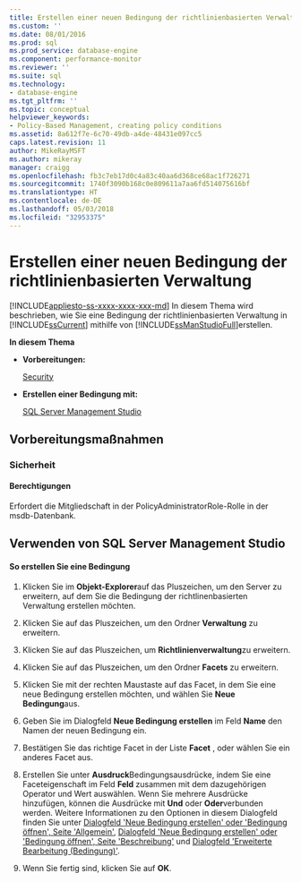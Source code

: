 ```yaml
---
title: Erstellen einer neuen Bedingung der richtlinienbasierten Verwaltung | Microsoft-Dokumentation
ms.custom: ''
ms.date: 08/01/2016
ms.prod: sql
ms.prod_service: database-engine
ms.component: performance-monitor
ms.reviewer: ''
ms.suite: sql
ms.technology:
- database-engine
ms.tgt_pltfrm: ''
ms.topic: conceptual
helpviewer_keywords:
- Policy-Based Management, creating policy conditions
ms.assetid: 8a612f7e-6c70-49db-a4de-48431e097cc5
caps.latest.revision: 11
author: MikeRayMSFT
ms.author: mikeray
manager: craigg
ms.openlocfilehash: fb3c7eb17d0c4a83c40aa6d368ce68ac1f726271
ms.sourcegitcommit: 1740f3090b168c0e809611a7aa6fd514075616bf
ms.translationtype: HT
ms.contentlocale: de-DE
ms.lasthandoff: 05/03/2018
ms.locfileid: "32953375"
---
```

# <a name="create-a-new-policy-based-management-condition"></a>Erstellen einer neuen Bedingung der richtlinienbasierten Verwaltung
[!INCLUDE[appliesto-ss-xxxx-xxxx-xxx-md](../../includes/appliesto-ss-xxxx-xxxx-xxx-md.md)]
  In diesem Thema wird beschrieben, wie Sie eine Bedingung der richtlinienbasierten Verwaltung in [!INCLUDE[ssCurrent](../../includes/sscurrent-md.md)] mithilfe von [!INCLUDE[ssManStudioFull](../../includes/ssmanstudiofull-md.md)]erstellen.  
  
 **In diesem Thema**  
  
-   **Vorbereitungen:**  
  
     [Security](#Security)  
  
-   **Erstellen einer Bedingung mit:**  
  
     [SQL Server Management Studio](#SSMSProcedure)  
  
##  <a name="BeforeYouBegin"></a> Vorbereitungsmaßnahmen  
  
###  <a name="Security"></a> Sicherheit  
  
####  <a name="Permissions"></a> Berechtigungen  
 Erfordert die Mitgliedschaft in der PolicyAdministratorRole-Rolle in der msdb-Datenbank.  
  
##  <a name="SSMSProcedure"></a> Verwenden von SQL Server Management Studio  
  
#### <a name="to-create-a-condition"></a>So erstellen Sie eine Bedingung  
  
1.  Klicken Sie im **Objekt-Explorer**auf das Pluszeichen, um den Server zu erweitern, auf dem Sie die Bedingung der richtlinenbasierten Verwaltung erstellen möchten.  
  
2.  Klicken Sie auf das Pluszeichen, um den Ordner **Verwaltung** zu erweitern.  
  
3.  Klicken Sie auf das Pluszeichen, um **Richtlinienverwaltung**zu erweitern.  
  
4.  Klicken Sie auf das Pluszeichen, um den Ordner **Facets** zu erweitern.  
  
5.  Klicken Sie mit der rechten Maustaste auf das Facet, in dem Sie eine neue Bedingung erstellen möchten, und wählen Sie **Neue Bedingung**aus.  
  
6.  Geben Sie im Dialogfeld **Neue Bedingung erstellen** im Feld **Name** den Namen der neuen Bedingung ein.  
  
7.  Bestätigen Sie das richtige Facet in der Liste **Facet** , oder wählen Sie ein anderes Facet aus.  
  
8.  Erstellen Sie unter **Ausdruck**Bedingungsausdrücke, indem Sie eine Faceteigenschaft im Feld **Feld** zusammen mit dem dazugehörigen Operator und Wert auswählen. Wenn Sie mehrere Ausdrücke hinzufügen, können die Ausdrücke mit **Und** oder **Oder**verbunden werden. Weitere Informationen zu den Optionen in diesem Dialogfeld finden Sie unter [Dialogfeld 'Neue Bedingung erstellen' oder 'Bedingung öffnen', Seite 'Allgemein'](../../relational-databases/policy-based-management/create-new-condition-or-open-condition-dialog-box-general-page.md), [Dialogfeld 'Neue Bedingung erstellen' oder 'Bedingung öffnen', Seite 'Beschreibung'](../../relational-databases/policy-based-management/create-new-condition-or-open-condition-dialog-box-description-page.md) und [Dialogfeld 'Erweiterte Bearbeitung &#40;Bedingung&#41;'](../../relational-databases/policy-based-management/advanced-edit-condition-dialog-box.md).  
  
9. Wenn Sie fertig sind, klicken Sie auf **OK**.  
  
  
